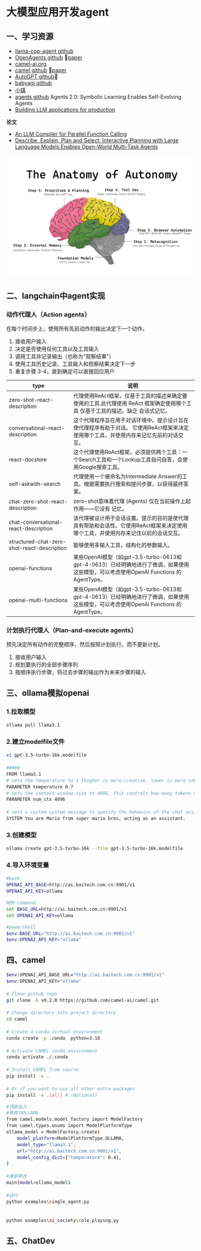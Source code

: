 # 大模型应用开发agent

## 一、学习资源

* [llama-cpp-agent github](https://github.com/Maximilian-Winter/llama-cpp-agent)
* [OpenAgents github](https://github.com/xlang-ai/OpenAgents) 📄[paper](spapers\agent\arxiv.org.pdf.2310.10634v1.pdf ':ignore') 
* [camel-ai.org](https://www.camel-ai.org/)
* [camel github](https://github.com/camel-ai/camel)  📄[paper](papers\agent\arxiv.org.pdf.2303.17760v2.pdf ':ignore') 
* [AutoGPT github](https://github.com/Significant-Gravitas/AutoGPT)💯
* [babyagi github](https://github.com/yoheinakajima/babyagi)
* [小镇](https://github.com/joonspk-research/generative_agents)
* [agents github](https://github.com/aiwaves-cn/agents) Agents 2.0: Symbolic Learning Enables Self-Evolving Agents
* [Building LLM applications for production](https://huyenchip.com/2023/04/11/llm-engineering.html)

**论文**

* [An LLM Compiler for Parallel Function Calling](papers\agent\arxiv.org.pdf.2312.04511v3.pdf ':ignore')
* [Describe, Explain, Plan and Select: Interactive Planning with Large Language Models Enables Open-World Multi-Task Agents](papers\agent\Describe_Explain_Plan_and_Select_Interactive_Plann.pdf ':ignore')

![ananomy](images/ananomy.png)

## 二、langchain中agent实现

### 动作代理人（Action agents）

在每个时间步上，使用所有先前动作的输出决定下一个动作。

1. 接收用户输入
1. 决定是否使用任何工具以及工具输入
1. 调用工具并记录输出（也称为“观察结果”）
1. 使用工具历史记录、工具输入和观察结果决定下一步
1. 重复步骤 3-4，直到确定可以直接回应用户

| type | 说明 |
| ---- | ------- |
| zero-shot-react-description |	代理使用ReAct框架，仅基于工具的描述来确定要使用的工具.此代理使用 ReAct 框架确定使用哪个工具 仅基于工具的描述。缺乏 会话式记忆。 |
| conversational-react-description |		这个代理程序旨在用于对话环境中。提示设计旨在使代理程序有助于对话。 它使用ReAct框架来决定使用哪个工具，并使用内存来记忆先前的对话交互。 |
| react-docstore |		这个代理使用ReAct框架，必须提供两个工具：一个Search工具和一个Lookup工具自问自答，会使用Google搜索工具。 |
| self-askwith-search |		代理使用一个被命名为Intermediate Answer的工具。根据需要执行搜索和提问步骤，以获得最终答案。 |
| chat-zero-shot-react-description |		zero-shot意味着代理 (Agents) 仅在当前操作上起作用——它没有 记忆。 |
| chat-conversational-react-description |		该代理被设计用于会话设置。提示的目的是使代理具有帮助和会话性。它使用ReAct框架来决定使用哪个工具，并使用内存来记住以前的会话交互。 |
| structured-chat-zero-shot-react-description |		能够使用多输入工具，结构化的参数输入。 |
| openai-functions |		某些OpenAI模型（如gpt-3.5-turbo-0613和gpt-4-0613）已经明确地进行了微调，如果使用这些模型，可以考虑使用OpenAI Functions 的AgentType。 |
| openai-multi-functions |		某些OpenAI模型（如gpt-3.5-turbo-0613和gpt-4-0613）已经明确地进行了微调，如果使用这些模型，可以考虑使用OpenAI Functions 的AgentType。 |

### 计划执行代理人（Plan-and-execute agents）
预先决定所有动作的完整顺序，然后按照计划执行，而不更新计划。

1. 接收用户输入
1. 规划要执行的全部步骤序列
1. 按顺序执行步骤，将过去步骤的输出作为未来步骤的输入



## 三、ollama模拟openai

### 1.拉取模型
```bash
ollama pull llama3.1

```

### 2.建立modelfile文件


```bash
vi gpt-3.5-turbo-16k.modelfile

#####
FROM llama3.1
# sets the temperature to 1 [higher is more creative, lower is more coherent]
PARAMETER temperature 0.7
# sets the context window size to 4096, this controls how many tokens the LLM can use as context to generate the next token
PARAMETER num_ctx 4096

# sets a custom system message to specify the behavior of the chat assistant
SYSTEM You are Mario from super mario bros, acting as an assistant.

```

### 3.创建模型

```bash
ollama create gpt-3.5-turbo-16k --file gpt-3.5-turbo-16k.modelfile
```

### 4.导入环境变量
```bash
#bash
OPENAI_API_BASE=http://ai.baitech.com.cn:9901/v1
OPENAI_API_KEY=ollama
```

```bat
REM command
set BASE_URL=http://ai.baitech.com.cn:9901/v1
set OPENAI_API_KEY=ollama
```

```powershell
#powershell
$env:BASE_URL="http://ai.baitech.com.cn:9901/v1"
$env:OPENAI_API_KEY="ollama"
```


## 四、camel
```bash
$env:OPENAI_API_BASE_URL="http://ai.baitech.com.cn:9901/v1"
$env:OPENAI_API_KEY="ollama"

# Clone github repo
git clone -b v0.2.0 https://github.com/camel-ai/camel.git

# Change directory into project directory
cd camel

# Create a conda virtual environment
conda create -p .conda  python=3.10

# Activate CAMEL conda environment
conda activate ./.conda

# Install CAMEL from source
pip install -e .

# Or if you want to use all other extra packages
pip install -e .[all] # (Optional)

```

```bash
#顶部加入
#修改为OLLAMA
from camel.models.model_factory import ModelFactory
from camel.types.enums import ModelPlatformType
ollama_model = ModelFactory.create(
    model_platform=ModelPlatformType.OLLAMA,
    model_type="llama3.1",
    url="http://ai.baitech.com.cn:9901/v1",
    model_config_dict={"temperature": 0.4},
)

#尾部修改
main(model=ollama_model)

#运行
python examples\single_agent.py


python examples\ai_society\role_playing.py

```

## 五、ChatDev

